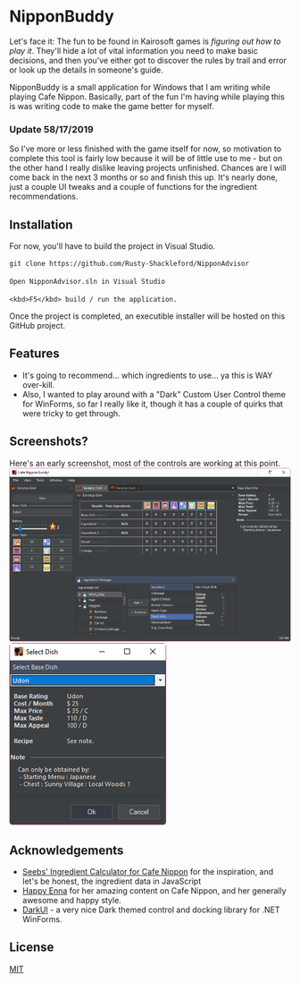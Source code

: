 # NipponBuddy

Let's face it: The fun to be found in Kairosoft games is *figuring out how to play it*.  They'll hide a lot of vital information you need to make basic decisions, and then you've either got to discover the rules by trail and error or look up the details in someone's guide. 

NipponBuddy is a small application for Windows that I am writing while playing Cafe Nippon. Basically, part of the fun I'm having while playing this is was writing code to make the game better for myself. 


### Update 58/17/2019
So I've more or less finished with the game itself for now, so motivation to complete this tool is fairly low because it will be of little use to me - but on the other hand I really dislike leaving projects unfinished.  Chances are I will come back in the next 3 months or so and finish this up.  It's nearly done, just a couple UI tweaks and a couple of functions for the ingredient recommendations.


## Installation

For now, you'll have to build the project in Visual Studio.

```
git clone https://github.com/Rusty-Shackleford/NipponAdvisor

Open NipponAdvisor.sln in Visual Studio

<kbd>F5</kbd> build / run the application.

```

Once the project is completed, an executible installer will be hosted on this GitHub project.


## Features
- It's going to recommend... which ingredients to use... ya this is WAY over-kill.  
- Also, I wanted to play around with a "Dark" Custom User Control theme for WinForms, so far I really like it, though it has a couple of quirks that were tricky to get through.

## Screenshots?

Here's an early screenshot, most of the controls are working at this point.
![MainScreen](https://raw.githubusercontent.com/Rusty-Shackleford/NipponAdvisor/master/screenshots/MainScreen.png)
![Dialog](https://raw.githubusercontent.com/Rusty-Shackleford/NipponAdvisor/master/screenshots/DishSelect.png)


## Acknowledgements

- [Seebs' Ingredient Calculator for Cafe Nippon](http://www.seebs.net/ingredients.html) for the inspiration, and let's be honest, the ingredient data in JavaScript
- [Happy Enna](http://happyenna.blogspot.com/p/cafe-nippon.html) for her amazing content on Cafe Nippon, and her generally awesome and happy style.
- [DarkUI](https://github.com/RobinPerris/DarkUI) - a very nice Dark themed control and docking library for .NET WinForms.

## License
[MIT](https://choosealicense.com/licenses/mit/)
